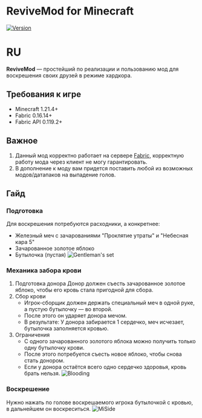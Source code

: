 # ReviveMod for Minecraft
[![Version](https://img.shields.io/badge/ReviveMod-1.0-blue)](https://github.com/Mshq0/ReviveMod/releases/tag/v1.0)

# RU
**ReviveMod** — простейший по реализации и пользованию мод для воскрешения своих друзей в режиме хардкора.

## Требования к игре
- Minecraft 1.21.4+
- Fabric 0.16.14+
- Fabric API 0.119.2+

## Важное
1. Данный мод корректно работает на сервере [Fabric](https://fabricmc.net/use/server/), корректную работу мода через клиент не могу гарантировать.
2. В дополнение к моду вам придется поставить любой из возможных модов/датапаков на выпадение голов.

## Гайд
### Подготовка
Для воскрешения потребуются расходники, а конкретнее:
  - Железный меч с зачарованиями "Проклятие утраты" и "Небесная кара 5"
  - Зачарованное золотое яблоко
  - Бутылочка (пустая)
![Gentleman's set]([https://prnt.sc/zS_8ekpOZFQV](https://media.discordapp.net/attachments/1348676323006218252/1370846997069828096/image.png?ex=6820fc41&is=681faac1&hm=ad0d890372304c3ff70efc52e9ef35a7e1116cc6529cd97e9fb973f6275d06e5&=&format=webp&quality=lossless))

### Механика забора крови
1. Подготовка донора
  Донор должен съесть зачарованное золотое яблоко, чтобы его кровь стала пригодной для сбора.
2. Сбор крови
   - Игрок-сборщик должен держать специальный меч в одной руке, а пустую бутылочку — во второй.
   - После этого он ударяет донора мечом.
   - В результате:
       У донора забирается 1 сердечко, меч исчезает, бутылочка заполняется кровью.
3. Ограничения
   - С одного зачарованного золотого яблока можно получить только одну бутылочку крови.
   - После этого потребуется съесть новое яблоко, чтобы снова стать донором.
   - Если у донора остаётся всего одно сердечко здоровья, кровь брать нельзя.
![Blooding](https://media.discordapp.net/attachments/1348676323006218252/1370845946929483826/output_2.gif?ex=6820fb46&is=681fa9c6&hm=1fc33904e17ddb05a0120aa1dbdacd7de237277fdf99653fcbc69ae8d862909c&=)
  
### Воскрешение
Нужно нажать по голове воскрешаемого игрока бутылочкой с кровью, в дальнейшем он воскреситься.
![MiSide](https://media.discordapp.net/attachments/1348676323006218252/1370846347984371782/output.gif?ex=6820fba6&is=681faa26&hm=ca7efe9c3f1f4e00132008d4e997a93b70160815d2387a4e14b392a249634c89&=)
